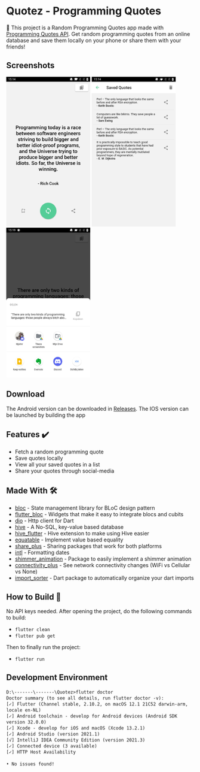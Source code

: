 # Quotez - Programming Quotes
:speech_balloon: This project is a Random Programming Quotes app made with [Programming Quotes API]. Get random programming quotes from an online database and save them locally on your phone or share them with your friends!


## Screenshots
<p>
  <img src="https://github.com/Ashhas/Quotez/blob/master/screenshots/Screenshot_20211105-151413.jpg" width="225">
  <img src="https://github.com/Ashhas/Quotez/blob/master/screenshots/Screenshot_20211105-151418.jpg" width="225"> 
  <img src="https://github.com/Ashhas/Quotez/blob/master/screenshots/Screenshot_20211105-151958.jpg" width="225">
 </p>
 

## Download
The Android version can be downloaded in [Releases]. The IOS version can be launched by building the app


## Features ✔️
* Fetch a random programming quote
* Save quotes locally
* View all your saved quotes in a list
* Share your quotes through social-media


## Made With 🛠
- [bloc](https://pub.dev/packages/bloc) - State management library for BLoC design pattern
- [flutter_bloc](https://pub.dev/packages/flutter_bloc) - Widgets that make it easy to integrate blocs and cubits
- [dio](https://pub.dev/packages/dio) - Http client for Dart
- [hive](https://pub.dev/packages/hive) - A No-SQL, key-value based database
- [hive_flutter](https://pub.dev/packages/hive_flutter) - Hive extension to make using Hive easier
- [equatable](https://pub.dev/packages/equatable) - Implement value based equality
- [share_plus](https://pub.dev/packages/intl) - Sharing packages that work for both platforms
- [intl](https://pub.dev/packages/intl) - Formatting dates
- [shimmer_animation](https://pub.dev/packages/shimmer_animation) - Package to easily implement a shimmer animation
- [connectivity_plus](https://pub.dev/packages/connectivity_plus) - See network connectivity changes (WiFi vs Cellular vs None)
- [import_sorter](https://pub.dev/packages/import_sorter) - Dart package to automatically organize your dart imports


## How to Build 📱
No API keys needed. After opening the project, do the following commands to build:

- `flutter clean`
- `flutter pub get`

Then to finally run the project:
- `flutter run`

## Development Environment
```
D:\-------\-------\Quotez>flutter doctor
Doctor summary (to see all details, run flutter doctor -v):
[✓] Flutter (Channel stable, 2.10.2, on macOS 12.1 21C52 darwin-arm, locale en-NL)
[✓] Android toolchain - develop for Android devices (Android SDK version 32.0.0)
[✓] Xcode - develop for iOS and macOS (Xcode 13.2.1)
[✓] Android Studio (version 2021.1)
[√] IntelliJ IDEA Community Edition (version 2021.3)
[✓] Connected device (3 available)
[✓] HTTP Host Availability

• No issues found!
```

[Programming Quotes API]:http://quotes.stormconsultancy.co.uk/api
[Releases]:https://github.com/Ashhas/Quotez/releases
